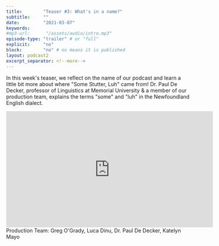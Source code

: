 ```yaml
---
title:        "Teaser #3: What's in a name?"
subtitle:     ""
date:         "2021-03-07"
keywords:
#mp3-url:      "/assets/audio/intro.mp3"
episode-type: "trailer" # or "full"
explicit:     "no"
block:        "no" # no means it is published
layout: podcast2
excerpt_separator: <!--more-->
---
```

In this week's teaser, we reflect on the name of our podcast and learn a little bit more about where "Some Stutter, Luh" came from! Dr. Paul De Decker, professor of Linguistics at Memorial University & a member of our production team, explains the terms "some" and "luh" in the Newfoundland English dialect.
<!--more-->
<iframe width="560" height="315" src="https://www.youtube.com/embed/Bl1iIPaJqHs" title="YouTube video player" frameborder="0" allow="accelerometer; autoplay; clipboard-write; encrypted-media; gyroscope; picture-in-picture" allowfullscreen></iframe>
<!--more-->
Production Team: Greg O'Grady, Luca Dinu, Dr. Paul De Decker, Katelyn Mayo
